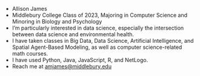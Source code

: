 - Allison James
- Middlebury College Class of 2023, Majoring in Computer Science and Minoring in Biology and Psychology
- I’m particularly interested in data science, especially the intersection between data science and environmental health.
- I have taken classes in Big Data, Data Science, Artificial Intelligence, and Spatial Agent-Based Modeling, as well as computer science-related math courses. 
- I have used Python, Java, JavaScript, R, and NetLogo.
- Reach me at amjames@middlebury.edu

<!---
amjamesmidd/amjamesmidd is a ✨ special ✨ repository because its `README.md` (this file) appears on your GitHub profile.
You can click the Preview link to take a look at your changes.
--->
